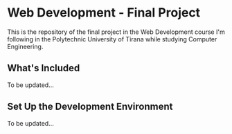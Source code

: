 # Web Development - Final Project

This is the repository of the final project in the Web Development course I'm following in the Polytechnic University of Tirana while studying Computer Engineering.

## What's Included
To be updated...

## Set Up the Development Environment
To be updated...
